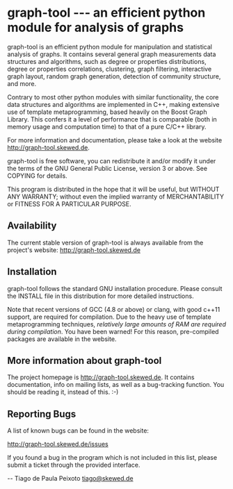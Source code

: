 graph-tool --- an efficient python module for analysis of graphs
================================================================

graph-tool is an efficient python module for manipulation and
statistical analysis of graphs. It contains several general graph
measurements data structures and algorithms, such as degree or
properties distributions, degree or properties correlations,
clustering, graph filtering, interactive graph layout, random graph
generation, detection of community structure, and more.

Contrary to most other python modules with similar functionality, the
core data structures and algorithms are implemented in C++, making
extensive use of template metaprogramming, based heavily on the Boost
Graph Library. This confers it a level of performance that is
comparable (both in memory usage and computation time) to that of a
pure C/C++ library.

For more information and documentation, please take a look at the
website http://graph-tool.skewed.de.

graph-tool is free software, you can redistribute it and/or modify it
under the terms of the GNU General Public License, version 3 or
above. See COPYING for details.

This program is distributed in the hope that it will be useful, but
WITHOUT ANY WARRANTY; without even the implied warranty of
MERCHANTABILITY or FITNESS FOR A PARTICULAR PURPOSE.

Availability
------------

The current stable version of graph-tool is always available from the
project's website: http://graph-tool.skewed.de

Installation
------------

graph-tool follows the standard GNU installation procedure.  Please
consult the INSTALL file in this distribution for more detailed
instructions.

Note that recent versions of GCC (4.8 or above) or clang, with good
c++11 support, are required for compilation. Due to the heavy use of
template metaprogramming techniques, *relatively large amounts of RAM
are required during compilation*. You have been warned!  For this
reason, pre-compiled packages are available in the website.

More information about graph-tool
---------------------------------

The project homepage is http://graph-tool.skewed.de. It contains
documentation, info on mailing lists, as well as a bug-tracking
function. You should be reading it, instead of this. :-)

Reporting Bugs
--------------

A list of known bugs can be found in the website:

http://graph-tool.skewed.de/issues

If you found a bug in the program which is not included in this list,
please submit a ticket through the provided interface.

--
Tiago de Paula Peixoto <tiago@skewed.de>
